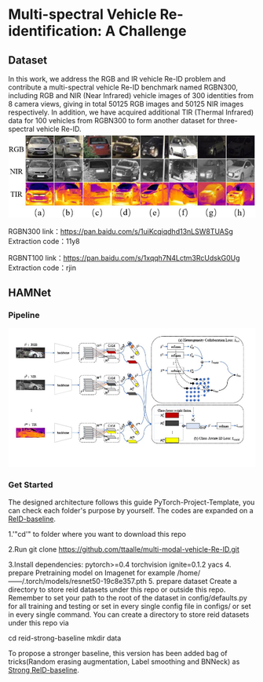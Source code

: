 # Multi-spectral Vehicle Re-identification: A Challenge
## Dataset
In this work, we address the RGB and IR vehicle Re-ID problem and contribute a multi-spectral vehicle Re-ID benchmark named RGBN300, including RGB and NIR (Near Infrared) vehicle images of 300 identities from 8 camera views, giving in total 50125 RGB images and 50125 NIR images respectively. In addition, we have acquired additional TIR (Thermal Infrared) data for 100 vehicles from RGBN300 to form another dataset for three-spectral vehicle Re-ID. 
![RGB-NIR-TIR](fig/challenge.jpg)

RGBN300
link：https://pan.baidu.com/s/1uiKcqiqdhd13nLSW8TUASg 
Extraction code：11y8 

RGBNT100
link：https://pan.baidu.com/s/1xqqh7N4Lctm3RcUdskG0Ug 
Extraction code：rjin


## HAMNet
### Pipeline
![RGB-NIR-TIR](fig/frame.jpg)

### Get Started

The designed architecture follows this guide PyTorch-Project-Template, you can check each folder's purpose by yourself. The codes are expanded on a [ReID-baseline](https://github.com/L1aoXingyu/reid_baseline). 

1.'"cd'" to folder where you want to download this repo

2.Run git clone https://github.com/ttaalle/multi-modal-vehicle-Re-ID.git

3.Install dependencies:
  pytorch>=0.4
  torchvision
  ignite=0.1.2 
  yacs
4. prepare Pretraining model on Imagenet
for example /home/——/.torch/models/resnet50-19c8e357.pth
5. prepare dataset
Create a directory to store reid datasets under this repo or outside this repo. Remember to set your path to the root of the dataset in config/defaults.py for all training and testing or set in every single config file in configs/ or set in every single command.
You can create a directory to store reid datasets under this repo via

cd reid-strong-baseline
mkdir data


To propose a stronger baseline, this version has been added bag of tricks(Random erasing augmentation, Label smoothing and BNNeck) as [Strong ReID-baseline](https://github.com/michuanhaohao/reid-strong-baseline).

